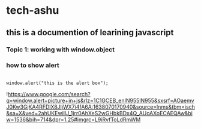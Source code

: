 # tech-ashu
## this is a documention of learining javascript
### Topic 1: working with window.object
### how to show alert

```

window.alert("this is the alert box");
```
!https://www.google.com/search?q=window.alert+picture+in+js&rlz=1C1GCEB_enIN955IN955&sxsrf=AOaemvJ0Kw3GjKA4RFDlX8JIjWX7i4fA6A:1638070170940&source=lnms&tbm=isch&sa=X&ved=2ahUKEwiIlJ_1jrr0AhXeS2wGHbkBDx4Q_AUoAXoECAEQAw&biw=1536&bih=714&dpr=1.25#imgrc=L9iRvfToLdRmWM
